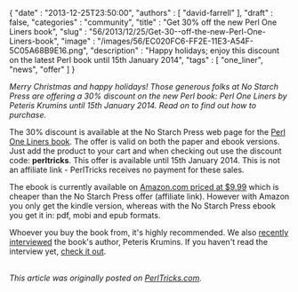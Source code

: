 {
   "date" : "2013-12-25T23:50:00",
   "authors" : [
      "david-farrell"
   ],
   "draft" : false,
   "categories" : "community",
   "title" : "Get 30% off the new Perl One Liners book",
   "slug" : "56/2013/12/25/Get-30--off-the-new-Perl-One-Liners-book",
   "image" : "/images/56/EC020FC6-FF2E-11E3-A54F-5C05A68B9E16.png",
   "description" : "Happy holidays; enjoy this discount on the latest Perl book until 15th January 2014",
   "tags" : [
      "one_liner",
      "news",
      "offer"
   ]
}


*Merry Christmas and happy holidays! Those generous folks at No Starch Press are offering a 30% discount on the new Perl book: Perl One Liners by Peteris Krumins until 15th January 2014. Read on to find out how to purchase.*

The 30% discount is available at the No Starch Press web page for the [Perl One Liners book](http://www.nostarch.com/perloneliners). The offer is valid on both the paper and ebook versions. Just add the product to your cart and when checking out use the discount code: **perltricks**. This offer is available until 15th January 2014. This is not an affiliate link - PerlTricks receives no payment for these sales.

The ebook is currently available on [Amazon.com priced at $9.99](http://www.amazon.com/gp/product/B00GS9BZLU/ref=as_li_qf_sp_asin_tl?ie=UTF8&camp=1789&creative=9325&creativeASIN=B00GS9BZLU&linkCode=as2&tag=perltrickscom-20) which is cheaper than the No Starch Press offer (affiliate link). However with Amazon you only get the kindle version, whereas with the No Starch Press ebook you get it in: pdf, mobi and epub formats.

Whoever you buy the book from, it's highly recommended. We also [recently interviewed](http://perltricks.com/article/54/2013/12/18/An-interview-with-Peteris-Krumins) the book's author, Peteris Krumins. If you haven't read the interview yet, [check it out](http://perltricks.com/article/54/2013/12/18/An-interview-with-Peteris-Krumins).

\
*This article was originally posted on [PerlTricks.com](http://perltricks.com).*

